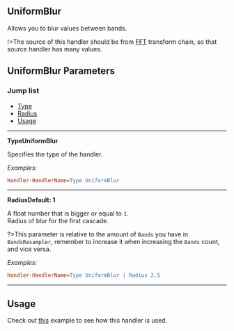 ## UniformBlur

Allows you to blur values between bands.

!>The source of this handler should be from [FFT](/docs/handler-types/fft/fft.md) transform chain, so that source handler has many values.

## UniformBlur Parameters

### Jump list

- [Type](#type)
- [Radius](#radius)
- [Usage](#usage)

---

<p id="type" class="p-title"><b>Type</b><b>UniformBlur</b></p>

Specifies the type of the handler.

_Examples:_

```ini
Handler-HandlerName=Type UniformBlur
```

---

<p id="radius" class="p-title"><b>Radius</b><b>Default: 1</b></p>

A float number that is bigger or equal to `1`.<br>
Radius of blur for the first cascade.

?>This parameter is relative to the amount of `Bands` you have in `BandsResampler`, remember to increase it when increasing the `Bands` count, and vice versa.

_Examples:_

```ini
Handler-HandlerName=Type UniformBlur | Radius 2.5
```

---

## Usage

Check out [this](/docs/usage-examples/fft-spectrum.md) example to see how this handler is used.
